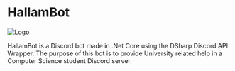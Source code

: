 # HallamBot
![Logo](https://i.imgur.com/uHL3ZnE.jpg)

HallamBot is a Discord bot made in .Net Core using the DSharp Discord API Wrapper. 
The purpose of this bot is to provide University related help in a Computer Science student Discord server.
